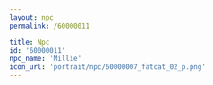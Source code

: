 ```yaml
---
layout: npc
permalink: /60000011

title: Npc
id: '60000011'
npc_name: 'Millie'
icon_url: 'portrait/npc/60000007_fatcat_02_p.png'
---
```


